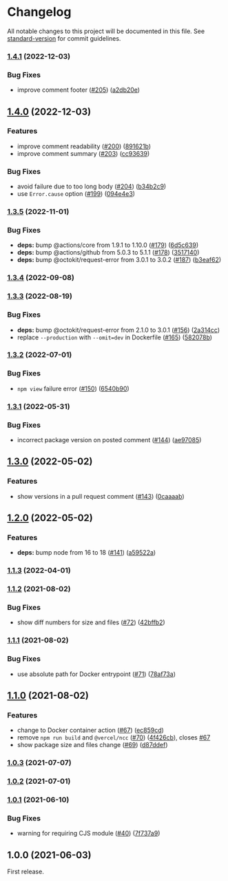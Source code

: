 # Changelog

All notable changes to this project will be documented in this file. See [standard-version](https://github.com/conventional-changelog/standard-version) for commit guidelines.

### [1.4.1](https://github.com/ybiquitous/npm-diff-action/compare/v1.4.0...v1.4.1) (2022-12-03)

### Bug Fixes

- improve comment footer ([#205](https://github.com/ybiquitous/npm-diff-action/issues/205)) ([a2db20e](https://github.com/ybiquitous/npm-diff-action/commit/a2db20e26eaacf3e453a16f8466a01b7b8f1ed00))

## [1.4.0](https://github.com/ybiquitous/npm-diff-action/compare/v1.3.5...v1.4.0) (2022-12-03)

### Features

- improve comment readability ([#200](https://github.com/ybiquitous/npm-diff-action/issues/200)) ([891621b](https://github.com/ybiquitous/npm-diff-action/commit/891621b163f204a072ca31e139d339a80174f085))
- improve comment summary ([#203](https://github.com/ybiquitous/npm-diff-action/issues/203)) ([cc93639](https://github.com/ybiquitous/npm-diff-action/commit/cc936392daaae641bda2206a651a4df8588be7ac))

### Bug Fixes

- avoid failure due to too long body ([#204](https://github.com/ybiquitous/npm-diff-action/issues/204)) ([b34b2c9](https://github.com/ybiquitous/npm-diff-action/commit/b34b2c90709dab38fae14b876e8d2beccb04375d))
- use `Error.cause` option ([#199](https://github.com/ybiquitous/npm-diff-action/issues/199)) ([094e4e3](https://github.com/ybiquitous/npm-diff-action/commit/094e4e3910b3929cba38d4ae6f9e4acfd2b4821c))

### [1.3.5](https://github.com/ybiquitous/npm-diff-action/compare/v1.3.4...v1.3.5) (2022-11-01)

### Bug Fixes

- **deps:** bump @actions/core from 1.9.1 to 1.10.0 ([#179](https://github.com/ybiquitous/npm-diff-action/issues/179)) ([6d5c639](https://github.com/ybiquitous/npm-diff-action/commit/6d5c63919fafedec91ccfe2cadf6e68ce19efc55))
- **deps:** bump @actions/github from 5.0.3 to 5.1.1 ([#178](https://github.com/ybiquitous/npm-diff-action/issues/178)) ([3517140](https://github.com/ybiquitous/npm-diff-action/commit/3517140c900df3adc41d02e77317e63678f8e24e))
- **deps:** bump @octokit/request-error from 3.0.1 to 3.0.2 ([#187](https://github.com/ybiquitous/npm-diff-action/issues/187)) ([b3eaf62](https://github.com/ybiquitous/npm-diff-action/commit/b3eaf62fc01163bef00aa75cad5441c114403768))

### [1.3.4](https://github.com/ybiquitous/npm-diff-action/compare/v1.3.3...v1.3.4) (2022-09-08)

### [1.3.3](https://github.com/ybiquitous/npm-diff-action/compare/v1.3.2...v1.3.3) (2022-08-19)

### Bug Fixes

- **deps:** bump @octokit/request-error from 2.1.0 to 3.0.1 ([#156](https://github.com/ybiquitous/npm-diff-action/issues/156)) ([2a314cc](https://github.com/ybiquitous/npm-diff-action/commit/2a314ccf658c3bcf2ff9ce074e68603567e15f58))
- replace `--production` with `--omit=dev` in Dockerfile ([#165](https://github.com/ybiquitous/npm-diff-action/issues/165)) ([582078b](https://github.com/ybiquitous/npm-diff-action/commit/582078b907a453caf9daeecabc2c5118da626f8c))

### [1.3.2](https://github.com/ybiquitous/npm-diff-action/compare/v1.3.1...v1.3.2) (2022-07-01)

### Bug Fixes

- `npm view` failure error ([#150](https://github.com/ybiquitous/npm-diff-action/issues/150)) ([6540b90](https://github.com/ybiquitous/npm-diff-action/commit/6540b907e62decf9d828e2d5b6d24f23d7282cec))

### [1.3.1](https://github.com/ybiquitous/npm-diff-action/compare/v1.3.0...v1.3.1) (2022-05-31)

### Bug Fixes

- incorrect package version on posted comment ([#144](https://github.com/ybiquitous/npm-diff-action/issues/144)) ([ae97085](https://github.com/ybiquitous/npm-diff-action/commit/ae9708557c76112ca24c2d7b51ac6b9fb0d90ecd))

## [1.3.0](https://github.com/ybiquitous/npm-diff-action/compare/v1.2.0...v1.3.0) (2022-05-02)

### Features

- show versions in a pull request comment ([#143](https://github.com/ybiquitous/npm-diff-action/issues/143)) ([0caaaab](https://github.com/ybiquitous/npm-diff-action/commit/0caaaabfcc65b1781b29dd75f974bcb296b07f4c))

## [1.2.0](https://github.com/ybiquitous/npm-diff-action/compare/v1.1.3...v1.2.0) (2022-05-02)

### Features

- **deps:** bump node from 16 to 18 ([#141](https://github.com/ybiquitous/npm-diff-action/issues/141)) ([a59522a](https://github.com/ybiquitous/npm-diff-action/commit/a59522aaa63d67c2bd861ff1895c023a63ad3739))

### [1.1.3](https://github.com/ybiquitous/npm-diff-action/compare/v1.1.2...v1.1.3) (2022-04-01)

### [1.1.2](https://github.com/ybiquitous/npm-diff-action/compare/v1.1.1...v1.1.2) (2021-08-02)

### Bug Fixes

- show diff numbers for size and files ([#72](https://github.com/ybiquitous/npm-diff-action/issues/72)) ([42bffb2](https://github.com/ybiquitous/npm-diff-action/commit/42bffb2b01a7c0b75fddf391bb976f075ec1c072))

### [1.1.1](https://github.com/ybiquitous/npm-diff-action/compare/v1.1.0...v1.1.1) (2021-08-02)

### Bug Fixes

- use absolute path for Docker entrypoint ([#71](https://github.com/ybiquitous/npm-diff-action/issues/71)) ([78af73a](https://github.com/ybiquitous/npm-diff-action/commit/78af73a4db48de9c03b4b9153af1a6989d213b4c))

## [1.1.0](https://github.com/ybiquitous/npm-diff-action/compare/v1.0.3...v1.1.0) (2021-08-02)

### Features

- change to Docker container action ([#67](https://github.com/ybiquitous/npm-diff-action/issues/67)) ([ec859cd](https://github.com/ybiquitous/npm-diff-action/commit/ec859cde69055fdea0652b8776eb4f37c8f9d3fa))
- remove `npm run build` and `@vercel/ncc` ([#70](https://github.com/ybiquitous/npm-diff-action/issues/70)) ([4f426cb](https://github.com/ybiquitous/npm-diff-action/commit/4f426cb5a69ddd878e9febe05aa962eb300d040e)), closes [#67](https://github.com/ybiquitous/npm-diff-action/issues/67)
- show package size and files change ([#69](https://github.com/ybiquitous/npm-diff-action/issues/69)) ([d87ddef](https://github.com/ybiquitous/npm-diff-action/commit/d87ddeff80484c19da7ca02eee3cd02751a3f03a))

### [1.0.3](https://github.com/ybiquitous/npm-diff-action/compare/v1.0.2...v1.0.3) (2021-07-07)

### [1.0.2](https://github.com/ybiquitous/npm-diff-action/compare/v1.0.1...v1.0.2) (2021-07-01)

### [1.0.1](https://github.com/ybiquitous/npm-diff-action/compare/v1.0.0...v1.0.1) (2021-06-10)

### Bug Fixes

- warning for requiring CJS module ([#40](https://github.com/ybiquitous/npm-diff-action/issues/40)) ([7f737a9](https://github.com/ybiquitous/npm-diff-action/commit/7f737a961b186fd5e5b77e8c57e970518eb46acf))

## 1.0.0 (2021-06-03)

First release.

